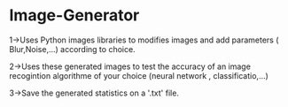 # Image-Generator
1->Uses Python images libraries to modifies images and add parameters ( Blur,Noise,...) according to choice.

2->Uses these generated images to test the accuracy of an image recogintion algorithme of your choice (neural network , classificatio,...)

3->Save the generated statistics on a '.txt' file.
